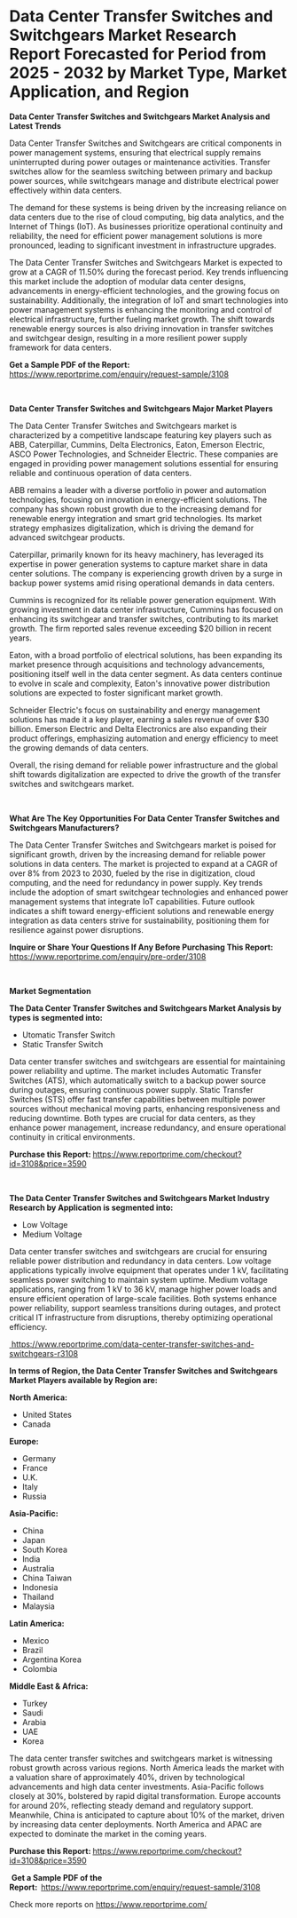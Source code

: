 <p><h1>Data Center Transfer Switches and Switchgears Market Research Report Forecasted for Period from 2025 -  2032 by Market Type, Market Application, and Region</h1></p><p><strong>Data Center Transfer Switches and Switchgears Market Analysis and Latest Trends</strong></p>
<p><p>Data Center Transfer Switches and Switchgears are critical components in power management systems, ensuring that electrical supply remains uninterrupted during power outages or maintenance activities. Transfer switches allow for the seamless switching between primary and backup power sources, while switchgears manage and distribute electrical power effectively within data centers. </p><p>The demand for these systems is being driven by the increasing reliance on data centers due to the rise of cloud computing, big data analytics, and the Internet of Things (IoT). As businesses prioritize operational continuity and reliability, the need for efficient power management solutions is more pronounced, leading to significant investment in infrastructure upgrades.</p><p>The Data Center Transfer Switches and Switchgears Market is expected to grow at a CAGR of 11.50% during the forecast period. Key trends influencing this market include the adoption of modular data center designs, advancements in energy-efficient technologies, and the growing focus on sustainability. Additionally, the integration of IoT and smart technologies into power management systems is enhancing the monitoring and control of electrical infrastructure, further fueling market growth. The shift towards renewable energy sources is also driving innovation in transfer switches and switchgear design, resulting in a more resilient power supply framework for data centers.</p></p>
<p><strong>Get a Sample PDF of the Report:&nbsp;</strong> <a href="https://www.reportprime.com/enquiry/request-sample/3108?utm_campaign=1558&utm_medium=2&utm_source=Github&utm_content=ia&utm_term=18032025&utm_id=data-center-transfer-switches-and-switchgears">https://www.reportprime.com/enquiry/request-sample/3108</a></p>
<p>&nbsp;</p>
<p><strong>Data Center Transfer Switches and Switchgears Major Market Players</strong></p>
<p><p>The Data Center Transfer Switches and Switchgears market is characterized by a competitive landscape featuring key players such as ABB, Caterpillar, Cummins, Delta Electronics, Eaton, Emerson Electric, ASCO Power Technologies, and Schneider Electric. These companies are engaged in providing power management solutions essential for ensuring reliable and continuous operation of data centers.</p><p>ABB remains a leader with a diverse portfolio in power and automation technologies, focusing on innovation in energy-efficient solutions. The company has shown robust growth due to the increasing demand for renewable energy integration and smart grid technologies. Its market strategy emphasizes digitalization, which is driving the demand for advanced switchgear products.</p><p>Caterpillar, primarily known for its heavy machinery, has leveraged its expertise in power generation systems to capture market share in data center solutions. The company is experiencing growth driven by a surge in backup power systems amid rising operational demands in data centers.</p><p>Cummins is recognized for its reliable power generation equipment. With growing investment in data center infrastructure, Cummins has focused on enhancing its switchgear and transfer switches, contributing to its market growth. The firm reported sales revenue exceeding $20 billion in recent years.</p><p>Eaton, with a broad portfolio of electrical solutions, has been expanding its market presence through acquisitions and technology advancements, positioning itself well in the data center segment. As data centers continue to evolve in scale and complexity, Eaton's innovative power distribution solutions are expected to foster significant market growth.</p><p>Schneider Electric's focus on sustainability and energy management solutions has made it a key player, earning a sales revenue of over $30 billion. Emerson Electric and Delta Electronics are also expanding their product offerings, emphasizing automation and energy efficiency to meet the growing demands of data centers.</p><p>Overall, the rising demand for reliable power infrastructure and the global shift towards digitalization are expected to drive the growth of the transfer switches and switchgears market.</p></p>
<p>&nbsp;</p>
<p><strong>What Are The Key Opportunities For Data Center Transfer Switches and Switchgears Manufacturers?</strong></p>
<p><p>The Data Center Transfer Switches and Switchgears market is poised for significant growth, driven by the increasing demand for reliable power solutions in data centers. The market is projected to expand at a CAGR of over 8% from 2023 to 2030, fueled by the rise in digitization, cloud computing, and the need for redundancy in power supply. Key trends include the adoption of smart switchgear technologies and enhanced power management systems that integrate IoT capabilities. Future outlook indicates a shift toward energy-efficient solutions and renewable energy integration as data centers strive for sustainability, positioning them for resilience against power disruptions.</p></p>
<p><strong>Inquire or Share Your Questions If Any Before Purchasing This Report:</strong> <a href="https://www.reportprime.com/enquiry/pre-order/3108?utm_campaign=1558&utm_medium=2&utm_source=Github&utm_content=ia&utm_term=18032025&utm_id=data-center-transfer-switches-and-switchgears">https://www.reportprime.com/enquiry/pre-order/3108</a></p>
<p>&nbsp;</p>
<p><strong>Market Segmentation</strong></p>
<p><strong>The Data Center Transfer Switches and Switchgears Market Analysis by types is segmented into:</strong></p>
<p><ul><li>Utomatic Transfer Switch</li><li>Static Transfer Switch</li></ul></p>
<p><p>Data center transfer switches and switchgears are essential for maintaining power reliability and uptime. The market includes Automatic Transfer Switches (ATS), which automatically switch to a backup power source during outages, ensuring continuous power supply. Static Transfer Switches (STS) offer fast transfer capabilities between multiple power sources without mechanical moving parts, enhancing responsiveness and reducing downtime. Both types are crucial for data centers, as they enhance power management, increase redundancy, and ensure operational continuity in critical environments.</p></p>
<p><strong>Purchase this Report:&nbsp;</strong><a href="https://www.reportprime.com/checkout?id=3108&price=3590&utm_campaign=1558&utm_medium=2&utm_source=Github&utm_content=ia&utm_term=18032025&utm_id=data-center-transfer-switches-and-switchgears">https://www.reportprime.com/checkout?id=3108&price=3590</a></p>
<p>&nbsp;</p>
<p><strong>The Data Center Transfer Switches and Switchgears Market Industry Research by Application is segmented into:</strong></p>
<p><ul><li>Low Voltage</li><li>Medium Voltage</li></ul></p>
<p><p>Data center transfer switches and switchgears are crucial for ensuring reliable power distribution and redundancy in data centers. Low voltage applications typically involve equipment that operates under 1 kV, facilitating seamless power switching to maintain system uptime. Medium voltage applications, ranging from 1 kV to 36 kV, manage higher power loads and ensure efficient operation of large-scale facilities. Both systems enhance power reliability, support seamless transitions during outages, and protect critical IT infrastructure from disruptions, thereby optimizing operational efficiency.</p></p>
<p><a href="https://www.reportprime.com/data-center-transfer-switches-and-switchgears-r3108?utm_campaign=1558&utm_medium=2&utm_source=Github&utm_content=ia&utm_term=18032025&utm_id=data-center-transfer-switches-and-switchgears">&nbsp;https://www.reportprime.com/data-center-transfer-switches-and-switchgears-r3108</a></p>
<p><strong>In terms of Region, the Data Center Transfer Switches and Switchgears Market Players available by Region are:</strong></p>
<p>
    <p> <strong> North America: </strong>
        <ul>
            <li>United States</li>
            <li>Canada</li>
        </ul>
        </p> 
    <p> <strong> Europe: </strong>
        <ul>
            <li>Germany</li>
            <li>France</li>
            <li>U.K.</li>
            <li>Italy</li>
            <li>Russia</li>
        </ul>
        </p> 
    <p> <strong> Asia-Pacific: </strong>
        <ul>
            <li>China</li>
            <li>Japan</li>
            <li>South Korea</li>
            <li>India</li>
            <li>Australia</li>
            <li>China Taiwan</li>
            <li>Indonesia</li>
            <li>Thailand</li>
            <li>Malaysia</li>
        </ul>
        </p> 
    <p> <strong> Latin America: </strong>
        <ul>
            <li>Mexico</li>
            <li>Brazil</li>
            <li>Argentina Korea</li>
            <li>Colombia</li>
        </ul>
        </p> 
    <p> <strong> Middle East & Africa: </strong>
        <ul>
            <li>Turkey</li>
            <li>Saudi</li>
            <li>Arabia</li>
            <li>UAE</li>
            <li>Korea</li>
        </ul>
    </p>
    </p>
<p><p>The data center transfer switches and switchgears market is witnessing robust growth across various regions. North America leads the market with a valuation share of approximately 40%, driven by technological advancements and high data center investments. Asia-Pacific follows closely at 30%, bolstered by rapid digital transformation. Europe accounts for around 20%, reflecting steady demand and regulatory support. Meanwhile, China is anticipated to capture about 10% of the market, driven by increasing data center deployments. North America and APAC are expected to dominate the market in the coming years.</p></p>
<p><strong>Purchase this Report: </strong><a href="https://www.reportprime.com/checkout?id=3108&price=3590&utm_campaign=1558&utm_medium=2&utm_source=Github&utm_content=ia&utm_term=18032025&utm_id=data-center-transfer-switches-and-switchgears">https://www.reportprime.com/checkout?id=3108&price=3590</a></p>
<p>&nbsp;<strong>Get a Sample PDF of the Report:&nbsp;&nbsp;</strong><a href="https://www.reportprime.com/enquiry/request-sample/3108?utm_campaign=1558&utm_medium=2&utm_source=Github&utm_content=ia&utm_term=18032025&utm_id=data-center-transfer-switches-and-switchgears">https://www.reportprime.com/enquiry/request-sample/3108</a></p>
<p><strong></strong></p>
<p>Check more reports on <a href="https://www.reportprime.com/?utm_campaign=1558&utm_medium=2&utm_source=Github&utm_content=ia&utm_term=18032025&utm_id=data-center-transfer-switches-and-switchgears">https://www.reportprime.com/</a></p>